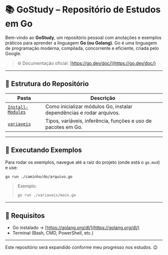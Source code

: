 # 📚 GoStudy – Repositório de Estudos em Go

Bem-vindo ao **GoStudy**, um repositório pessoal com anotações e exemplos práticos para aprender a linguagem **Go (ou Golang)**. Go é uma linguagem de programação moderna, compilada, concorrente e eficiente, criada pelo Google.

> 🌐 Documentação oficial: [https://go.dev/doc/](https://go.dev/doc/)

---

## 📂 Estrutura do Repositório

| Pasta                                  | Descrição                                                            |
| -------------------------------------- | -------------------------------------------------------------------- |
| [`Install-Modules`](./Install-Modules) | Como inicializar módulos Go, instalar dependências e rodar arquivos. |
| [`variaveis`](./variaveis)             | Tipos, variáveis, inferência, funções e uso de pacotes em Go.        |

---

## 🚀 Executando Exemplos

Para rodar os exemplos, navegue até a raiz do projeto (onde está o `go.mod`) e use:

```bash
go run ./caminho/do/arquivo.go
```

> Exemplo:
>
> ```bash
> go run ./variaveis/main.go
> ```

---

## 📌 Requisitos

- Go instalado → [https://golang.org/dl/](https://golang.org/dl/)
- Terminal (Bash, CMD, PowerShell, etc.)

---

Este repositório será expandido conforme meu progresso nos estudos. 😉
